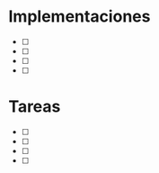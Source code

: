 Implementaciones
==================

- [ ] 
- [ ] 
- [ ] 
- [ ] 

Tareas
==================

- [ ] 
- [ ] 
- [ ] 
- [ ] 
 
